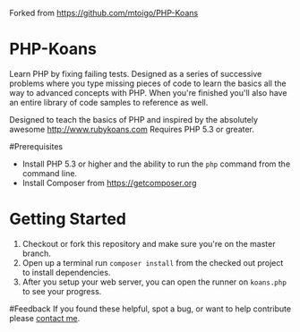 Forked from https://github.com/mtoigo/PHP-Koans

PHP-Koans
=========

Learn PHP by fixing failing tests. Designed as a series of successive problems where you type missing pieces of code to learn the basics all the way to advanced concepts with PHP. When you're finished you'll also have an entire library of code samples to reference as well.

Designed to teach the basics of PHP and inspired by the absolutely awesome http://www.rubykoans.com Requires PHP 5.3 or greater.

#Prerequisites
* Install PHP 5.3 or higher and the ability to run the ```php``` command from the command line.
* Install Composer from https://getcomposer.org

# Getting Started
1. Checkout or fork this repository and make sure you're on the master branch.
2. Open up a terminal run ```composer install``` from the checked out project to install dependencies.
3. After you setup your web server, you can open the runner on ```koans.php``` to see your progress.


#Feedback
If you found these helpful, spot a bug, or want to help contribute please [contact me](http://www.matt-toigo.com/contact).
